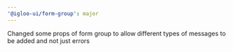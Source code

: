 ```yaml
---
'@igloo-ui/form-group': major
---
```


Changed some props of form group to allow different types of messages to be added and not just errors
